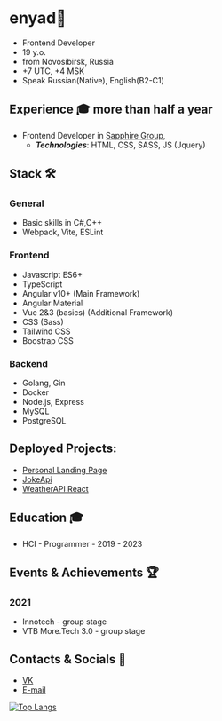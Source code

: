 # enyad👋
- Frontend Developer
- 19 y.o.
- from Novosibirsk, Russia
- +7 UTC, +4 MSK
- Speak Russian(Native), English(B2-C1)
## Experience 🎓 more than half a year
 - Frontend Developer in [Sapphire Group](http://sapphire-group.pro/),
   - ***Technologies***: HTML, CSS, SASS, JS (Jquery)

## Stack 🛠️
### General
- Basic skills in C#,C++
- Webpack, Vite, ESLint
### Frontend
- Javascript ES6+
- TypeScript
- Angular v10+ (Main Framework)
- Angular Material
- Vue 2&3 (basics) (Additional Framework) 
- CSS (Sass)
- Tailwind CSS
- Boostrap CSS
### Backend
- Golang, Gin
- Docker
- Node.js, Express
- MySQL
- PostgreSQL

## Deployed Projects:
- [Personal Landing Page](https://enyaaad.github.io/LandingPage/)
- [JokeApi](https://enyaaad.github.io/JokeApi/)
- [WeatherAPI React](https://enyaaad.github.io/ReactWeather/)

## Education 🎓
- HCI - Programmer - 2019 - 2023


## Events & Achievements 🏆
### 2021
- Innotech - group stage
- VTB More.Tech 3.0 - group stage

## Contacts & Socials 📮
- [VK](https://vk.com/enyaaad)
- [E-mail](mailto://enindima1@gmail.com)

[![Top Langs](https://github-readme-stats.vercel.app/api/top-langs/?username=enyaaad&layout=pie)](https://github.com/anuraghazra/github-readme-stats)
